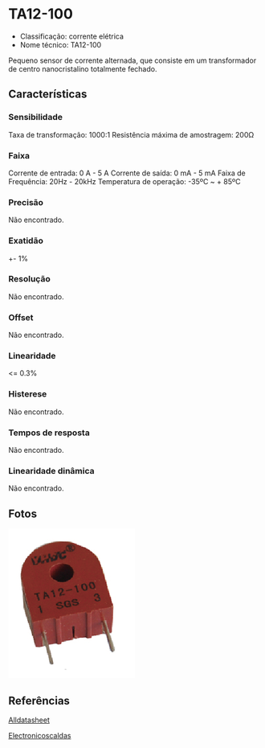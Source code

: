 # TA12-100

- Classificação: corrente elétrica
- Nome técnico: TA12-100

Pequeno sensor de corrente alternada, que consiste em um transformador de centro nanocristalino totalmente fechado.

## Características

### Sensibilidade

Taxa de transformação: 1000:1
Resistência máxima de amostragem: 200Ω

### Faixa

Corrente de entrada: 0 A - 5 A
Corrente de saída: 0 mA - 5 mA
Faixa de Frequência: 20Hz - 20kHz
Temperatura de operação: -35ºC ~ + 85ºC

### Precisão
Não encontrado.

### Exatidão
+- 1%

### Resolução
Não encontrado.

### Offset
Não encontrado.

### Linearidade
<= 0.3%

### Histerese
Não encontrado.

### Tempos de resposta
Não encontrado.

### Linearidade dinâmica
Não encontrado.

## Fotos

![TA12-100](imgs/TA12-100.png)

## Referências

[Alldatasheet](https://html.alldatasheet.com/html-pdf/1159415/YHDC/TA12-100/112/1/TA12-100.html)

[Electronicoscaldas](http://www.electronicoscaldas.com/datasheet/TA12-TA12L-Series_YHDC.pdf)